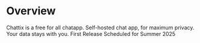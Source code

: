 # Overview
Chattix is a free for all chatapp. 
Self-hosted chat app, for maximum privacy. Your data stays with you.
First Release Scheduled for Summer 2025
